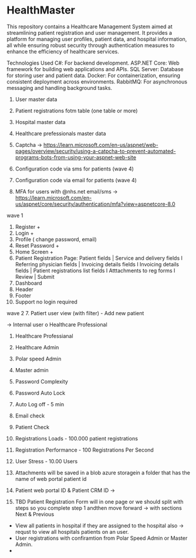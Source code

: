 # HealthMaster
This repository contains a Healthcare Management System aimed at streamlining patient registration and user management. It provides a platform for managing user profiles, patient data, and hospital information, all while ensuring robust security through authentication measures to enhance the efficiency of healthcare services.

Technologies Used
C#: For backend development.
ASP.NET Core: Web framework for building web applications and APIs.
SQL Server: Database for storing user and patient data.
Docker: For containerization, ensuring consistent deployment across environments.
RabbitMQ: For asynchronous messaging and handling background tasks.


1. User master data
2. Patient registrations fotm table (one table or more)
3. Hospital master data
4. Healthcare prefessionals master data

1. Captcha -> https://learn.microsoft.com/en-us/aspnet/web-pages/overview/security/using-a-catpcha-to-prevent-automated-programs-bots-from-using-your-aspnet-web-site
2. Configuration code via sms for patients (wave 4)
3. Configuration code via email for patients (wave 4)
4. MFA for users with @nhs.net email/sms -> https://learn.microsoft.com/en-us/aspnet/core/security/authentication/mfa?view=aspnetcore-8.0

wave 1
1. Register +
2. Login +
3. Profile ( change password, email)
4. Reset Password +
5. Home Screen +
6. Patient Registration Page: Patient fields | Service and delivery fields I Referring physician fields | Invoicing details fields I Invoicing details fields | Patient registrations list fields I Atttachments to reg forms I Review | Submit
7. Dashboard
8. Header
9. Footer
10. Support no login required

wave 2 
7. Patiert user view (with filter) - Add new patient

-> Internal user o Healthcare Professional

1. Healthcare Professianal
2. Healthcare Admin
3. Polar speed Admin
4. Master admin

1. Password Complexity
2. Password Auto Lock
3. Auto Log off - 5 min
4. Email check
5. Patient Check

1. Registrations Loads - 100.000 patient registrations 
2. Registration Performance - 100 Registrations Per Second
3. User Stress - 10.00 Users

1. Attachments will be saved in a blob azure storagein a folder that has the name of web portal patient id
2. Patient web portal ID & Patient CRM ID ->
3. TBD Patient Registration Form will in one page or we should split with steps so you complete step 1 andthen move forward -> with sections Next & Previous

*  View all patients in hospital if they are assigned to the hospital also -> requst to view all hospitals patients on an user.
*  User registrations with confiramtion from Polar Speed Admin or Master Admin.
*
